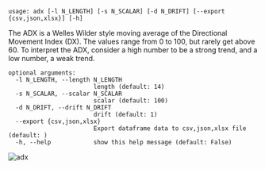```
usage: adx [-l N_LENGTH] [-s N_SCALAR] [-d N_DRIFT] [--export {csv,json,xlsx}] [-h]
```

The ADX is a Welles Wilder style moving average of the Directional Movement Index (DX). The values range from 0 to 100, but rarely get above 60. To
interpret the ADX, consider a high number to be a strong trend, and a low number, a weak trend.

```
optional arguments:
  -l N_LENGTH, --length N_LENGTH
                        length (default: 14)
  -s N_SCALAR, --scalar N_SCALAR
                        scalar (default: 100)
  -d N_DRIFT, --drift N_DRIFT
                        drift (default: 1)
  --export {csv,json,xlsx}
                        Export dataframe data to csv,json,xlsx file (default: )
  -h, --help            show this help message (default: False)
```

![adx](https://user-images.githubusercontent.com/25267873/108602991-2bfd1c80-739d-11eb-973f-b836c1b839e6.png)
